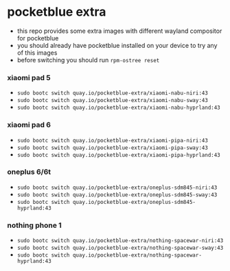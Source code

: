 # pocketblue extra

- this repo provides some extra images with different wayland compositor for pocketblue
- you should already have pocketblue installed on your device to try any of this images
- before switching you should run `rpm-ostree reset`

### xiaomi pad 5

- `sudo bootc switch quay.io/pocketblue-extra/xiaomi-nabu-niri:43`
- `sudo bootc switch quay.io/pocketblue-extra/xiaomi-nabu-sway:43`
- `sudo bootc switch quay.io/pocketblue-extra/xiaomi-nabu-hyprland:43`

### xiaomi pad 6

- `sudo bootc switch quay.io/pocketblue-extra/xiaomi-pipa-niri:43`
- `sudo bootc switch quay.io/pocketblue-extra/xiaomi-pipa-sway:43`
- `sudo bootc switch quay.io/pocketblue-extra/xiaomi-pipa-hyprland:43`

### oneplus 6/6t

- `sudo bootc switch quay.io/pocketblue-extra/oneplus-sdm845-niri:43`
- `sudo bootc switch quay.io/pocketblue-extra/oneplus-sdm845-sway:43`
- `sudo bootc switch quay.io/pocketblue-extra/oneplus-sdm845-hyprland:43`

### nothing phone 1

- `sudo bootc switch quay.io/pocketblue-extra/nothing-spacewar-niri:43`
- `sudo bootc switch quay.io/pocketblue-extra/nothing-spacewar-sway:43`
- `sudo bootc switch quay.io/pocketblue-extra/nothing-spacewar-hyprland:43`
